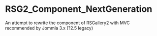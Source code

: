 # RSG2_Component_NextGeneration
An attempt to rewrite the component of RSGallery2 with MVC recommended by Jommla 3.x (?2.5 legacy)
